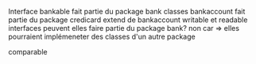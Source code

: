 Interface bankable fait partie du package bank
classes bankaccount fait partie du package
credicard extend de bankaccount
writable et readable interfaces peuvent elles faire partie du package bank?
non car => elles pourraient implémeneter des classes d'un autre package

comparable <t>